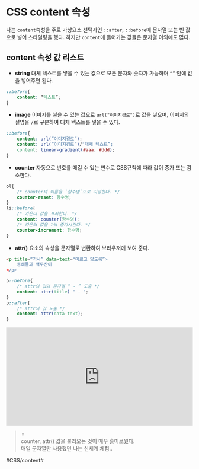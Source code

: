 # CSS content 속성
나는 `content`속성을 주로 가상요소 선택자인  `::after`, `::before`에 문자열 또는 빈 값으로  넣어 스타일링을 했다.  하지만 `content`에 들어가는 값들은 문자열 이외에도 많다.

## content 속성 값 리스트
* **string**
대체 텍스트를 넣을 수 있는 값으로 모든 문자와 숫자가 가능하며 `“”` 안에 값을 넣어주면 된다.
```css
::before{
	content: “텍스트”;
}
```

* **image**
이미지를 넣을 수 있는 값으로 `url("이미지경로")`로 값을 넣으며, 이미지의 설명을 `/`로 구분하여 대체 텍스트를 넣을 수 있다. 
```css
::before{
	content: url(“이미지경로”);
	content: url(“이미지경로”)/"대체 텍스트”;
	content: linear-gradient(#aaa, #ddd);
}
```

* **counter**
자동으로 번호를 매길 수 있는 변수로 CSS규칙에 따라 값이 증가 또는 감소한다.
```css
ol{
	/* conuter의 이름을 ‘함수명’으로 지정한다. */
	counter-reset: 함수명;
}
li::before{
	/* 카운터 값을 표시한다. */
	content: counter(함수명);
	/* 카운터 값을 1씩 증가시킨다. */
	counter-increment: 함수명;
}
```

* **attr()**
요소의 속성을 문자열로 변환하여 브라우저에 보여 준다. 
```html
<p title=“가사” data-text="마르고 닳도록”>
	동해물과 백두산이
</p>
```

```css
p::before{
	/* attr의 값과 문자열 “ - ” 도출 */
	content: attr(title) " - ";
}
p::after{
	/* attr의 값 도출 */
	content: attr(data-text);
}
```

<iframe height="265" style="width: 100%;" scrolling="no" title="KKpjyNz" src="https://codepen.io/Ellen27/embed/preview/KKpjyNz?height=265&theme-id=dark&default-tab=css,result" frameborder="no" allowtransparency="true" allowfullscreen="true">
  See the Pen <a href='https://codepen.io/Ellen27/pen/KKpjyNz'>KKpjyNz</a> by 김가현
  (<a href='https://codepen.io/Ellen27'>@Ellen27</a>) on <a href='https://codepen.io'>CodePen</a>.
</iframe>


> &zwj;♀️  
> counter, attr() 값을 불러오는 것이 매우 흥미로웠다.   
> 매일 문자열만 사용했던 나는 신세계 체험..  

#CSS/content#